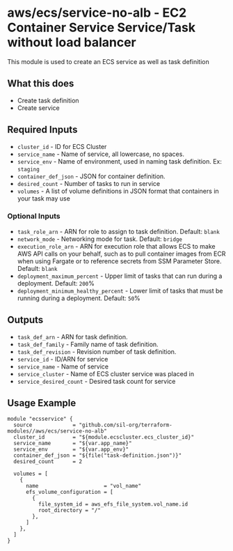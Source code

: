 # aws/ecs/service-no-alb - EC2 Container Service Service/Task without load balancer
This module is used to create an ECS service as well as task definition

## What this does

 - Create task definition
 - Create service

## Required Inputs

 - `cluster_id` - ID for ECS Cluster
 - `service_name` - Name of service, all lowercase, no spaces.
 - `service_env` - Name of environment, used in naming task definition. Ex: `staging`
 - `container_def_json` - JSON for container definition.
 - `desired_count` - Number of tasks to run in service
 - `volumes` - A list of volume definitions in JSON format that containers in your task may use

### Optional Inputs

 - `task_role_arn` - ARN for role to assign to task definition. Default: `blank`
 - `network_mode` - Networking mode for task. Default: `bridge`
 - `execution_role_arn` - ARN for execution role that allows ECS to make AWS API calls on your behalf, such as to pull container images from ECR when using Fargate or to reference secrets from SSM Parameter Store. Default: `blank`
 - `deployment_maximum_percent` - Upper limit of tasks that can run during a deployment. Default: `200`%
 - `deployment_minimum_healthy_percent` - Lower limit of tasks that must be running during a deployment. Default: `50`%

## Outputs

 - `task_def_arn` - ARN for task definition.
 - `task_def_family` - Family name of task definition.
 - `task_def_revision` - Revision number of task definition.
 - `service_id` - ID/ARN for service
 - `service_name` - Name of service
 - `service_cluster` - Name of ECS cluster service was placed in
 - `service_desired_count` - Desired task count for service

## Usage Example

```hcl
module "ecsservice" {
  source             = "github.com/sil-org/terraform-modules//aws/ecs/service-no-alb"
  cluster_id         = "${module.ecscluster.ecs_cluster_id}"
  service_name       = "${var.app_name}"
  service_env        = "${var.app_env}"
  container_def_json = "${file("task-definition.json")}"
  desired_count      = 2

  volumes = [
    {
      name                     = "vol_name"
      efs_volume_configuration = [
        {
          file_system_id = aws_efs_file_system.vol_name.id
          root_directory = "/"
        },
      ]
    },
  ]
}
```
